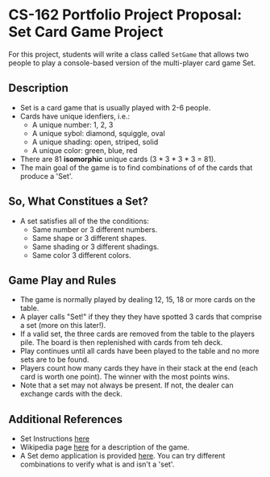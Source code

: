 # CS-162 Portfolio Project Proposal: Set Card Game Project
For this project, students will write a class called `SetGame` that allows two people to play a console-based version of the multi-player card game Set.

## Description
* Set is a card game that is usually played with 2-6 people.
* Cards have unique idenfiers, i.e.:
  * A unique number: 1, 2, 3
  * A unique sybol: diamond, squiggle, oval
  * A unique shading: open, striped, solid
  * A unique color: green, blue, red
* There are 81 **isomorphic** unique cards (3 * 3 * 3 * 3 = 81). 
* The main goal of the game is to find combinations of of the cards that produce a 'Set'. 

## So, What Constitues a Set?
* A set satisfies all of the the conditions:
  * Same number or 3 different numbers. 
  * Same shape or 3 different shapes.
  * Same shading or 3 different shadings.
  * Same color 3 different colors. 

## Game Play and Rules
* The game is normally played by dealing 12, 15, 18 or more cards on the table. 
* A player calls "Set!" if they they they have spotted 3 cards that comprise a set (more on this later!).
* If a valid set, the three cards are removed from the table to the players pile. The board is then replenished with cards from teh deck. 
* Play continues until all cards have been played to the table and no more sets are to be found.
* Players count how many cards they have in their stack at the end (each card is worth one point). The winner with the most points wins. 
* Note that a set may not always be present. If not, the dealer can exchange cards with the deck. 


## Additional References
* Set Instructions [here](https://www.setgame.com/sites/default/files/instructions/SET%20INSTRUCTIONS%20-%20ENGLISH.pdf)
* Wikipedia page [here](https://en.wikipedia.org/wiki/Set_(card_game)) for a description of the game. 
* A Set demo application is provided [here](http://www.setgame.com/set/puzzle). You can try different combinations to verify what is and isn't a 'set'.

